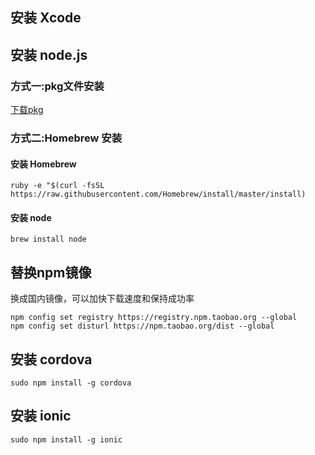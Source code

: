 ## 安装 Xcode
## 安装 node.js

### 方式一:pkg文件安装
<a href="http://nodejs.cn/download/" target="_blank">下载pkg</a>

### 方式二:Homebrew 安装
#### 安装 Homebrew
```
ruby -e "$(curl -fsSL https://raw.githubusercontent.com/Homebrew/install/master/install)
```
#### 安装 node
```
brew install node
```

## 替换npm镜像 
换成国内镜像，可以加快下载速度和保持成功率
```
npm config set registry https://registry.npm.taobao.org --global
npm config set disturl https://npm.taobao.org/dist --global
```

## 安装 cordova
```
sudo npm install -g cordova
```

## 安装 ionic
```
sudo npm install -g ionic
```





